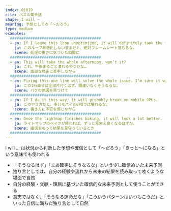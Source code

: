 ```yaml
---
index: 01019
cite: パズル英会話
shape: I will ~
meaning: 予想としての「〜だろう」
type: medium
examples:
  ########################################
  - en: If I leave this loop unoptimized, it will definitely tank the frame rate.
    ja: このループ最適化しないままだと、絶対フレームレート落ちるな。
    scene: 処理の重さに気づいた瞬間に
  ########################################
  - en: This will take the whole afternoon, won’t it?
    ja: これ、午後まるごと潰れるやつだな…
    scene: 面倒な修正に着手しながら
  ########################################
  - en: Fixing this one line will solve the whole issue. I’m sure it will.
    ja: この1行直せば全部片付くはず。間違いなくそうなるな。
    scene: バグの原因を見つけて
  ########################################
  - en: If I do it this way, it will probably break on mobile GPUs.
    ja: このやり方だと、多分モバイルGPUでは壊れるな。
    scene: 書き方に不安を感じながら
  ########################################
  - en: Once the lightmap finishes baking, it will look a lot better.
    ja: ライトマップのベイクが終われば、ずっと見栄え良くなるはずだ。
    scene: 確信をもって結果を見守っているとき
  ########################################
---
```


I will … は状況から判断した予想や確信として「〜だろう」「きっと〜になる」という意味でも使われる

- 「そうなるはず」「まあ確実にそうなるな」という少し確信めいた未来予測
- 独り言としては、自分の経験や流れから未来の結果を読み取って呟くような場面で自然
- 自分の経験・文脈・理屈に基づいた確信的な未来予測として使うことができる
- 意志ではなく、「そうなる運命だな」「こういうパターンはいつもこうだ」といった自信に満ちた独り言として自然
